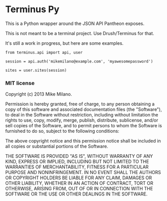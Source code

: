 Terminus Py
===========

This is a Python wrapper around the JSON API Pantheon exposes.

This is not meant to be a terminal project. Use Drush/Terminus for that.

It's still a work in progress, but here are some examples.

```
from terminus.api import api, user

session = api.auth('mikemilano@example.com', 'myawesomepassword')

sites = user.sites(session)
```

### MIT license

Copyright (c) 2013 Mike Milano.

Permission is hereby granted, free of charge, to any person obtaining
a copy of this software and associated documentation files (the
"Software"), to deal in the Software without restriction, including
without limitation the rights to use, copy, modify, merge, publish,
distribute, sublicense, and/or sell copies of the Software, and to
permit persons to whom the Software is furnished to do so, subject to
the following conditions:

The above copyright notice and this permission notice shall be
included in all copies or substantial portions of the Software.

THE SOFTWARE IS PROVIDED "AS IS", WITHOUT WARRANTY OF ANY KIND,
EXPRESS OR IMPLIED, INCLUDING BUT NOT LIMITED TO THE WARRANTIES OF
MERCHANTABILITY, FITNESS FOR A PARTICULAR PURPOSE AND
NONINFRINGEMENT. IN NO EVENT SHALL THE AUTHORS OR COPYRIGHT HOLDERS BE
LIABLE FOR ANY CLAIM, DAMAGES OR OTHER LIABILITY, WHETHER IN AN ACTION
OF CONTRACT, TORT OR OTHERWISE, ARISING FROM, OUT OF OR IN CONNECTION
WITH THE SOFTWARE OR THE USE OR OTHER DEALINGS IN THE SOFTWARE.